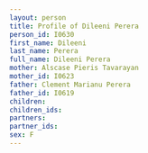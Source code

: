 ```yaml
---
layout: person
title: Profile of Dileeni Perera
person_id: I0630
first_name: Dileeni
last_name: Perera
full_name: Dileeni Perera
mother: Alscase Pieris Tavarayan
mother_id: I0623
father: Clement Marianu Perera
father_id: I0619
children:
children_ids:
partners:
partner_ids:
sex: F
---
```


